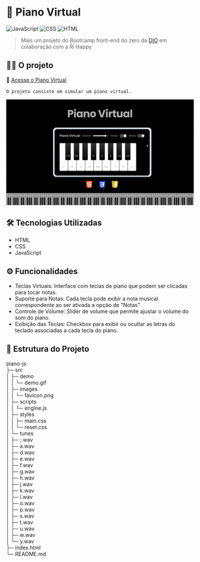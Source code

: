 
# 🎹 Piano Virtual

![JavaScript](https://img.shields.io/badge/JavaScript-FFFF00?style=flat&logo=javascript&logoColor=black)
![CSS](https://img.shields.io/badge/CSS-1572B6?style=flat&logo=css3&logoColor=white)
![HTML](https://img.shields.io/badge/HTML-E34F26?style=flat&logo=html5&logoColor=white)


> Mais um projeto do Bootcamp front-end do zero da [DIO](https://web.dio.me/) em colaboração com a Ri Happy
## 👩‍💻 O projeto

🔗 [Acesse o Piano Virtual](https://codebytayne.github.io/piano-js/)

    O projeto consiste em simular um piano virtual.

![Texto alternativo](src/demo/demo.gif)

## 🛠️ Tecnologias Utilizadas

- HTML
- CSS
- JavaScript 

## ⚙️ Funcionalidades

- Teclas Virtuais: Interface com teclas de piano que podem ser clicadas para tocar notas.
- Suporte para Notas: Cada tecla pode exibir a nota musical correspondente ao ser ativada a opção de "Notas"
- Controle de Volume: Slider de volume que permite ajustar o volume do som do piano.
- Exibição das Teclas: Checkbox para exibir ou ocultar as letras do teclado associadas a cada tecla do piano.


## 📂 Estrutura do Projeto

piano-js              
├─ src                
│  ├─ demo            
│  │  └─ demo.gif     
│  ├─ images          
│  │  └─ favicon.png  
│  ├─ scripts         
│  │  └─ engine.js    
│  ├─ styles          
│  │  ├─ main.css     
│  │  └─ reset.css    
│  └─ tunes           
│     ├─ ;.wav        
│     ├─ a.wav        
│     ├─ d.wav        
│     ├─ e.wav        
│     ├─ f.wav        
│     ├─ g.wav        
│     ├─ h.wav        
│     ├─ j.wav        
│     ├─ k.wav        
│     ├─ l.wav        
│     ├─ o.wav        
│     ├─ p.wav        
│     ├─ s.wav        
│     ├─ t.wav        
│     ├─ u.wav        
│     ├─ w.wav        
│     └─ y.wav        
├─ index.html         
└─ README.md          








